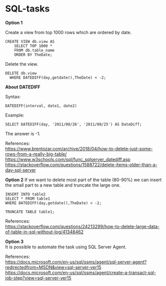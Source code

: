 # SQL-tasks

**Option 1**

Create a view from top 1000 rows which are ordered by date. 
```
CREATE VIEW db.view AS
    SELECT TOP 1000 *
    FROM db.table_name
    ORDER BY TheDate;
```
Delete the view.
```
DELETE db.view
  WHERE DATEDIFF(day,getdate(),TheDate) < -2;
```

**About DATEDIFF**

Syntax:
```
DATEDIFF(interval, date1, date2)
```
Example:
```
SELECT DATEDIFF(day, '2011/08/26', '2011/08/25') AS DateDiff;
```
The answer is -1.  

References:  
https://www.brentozar.com/archive/2018/04/how-to-delete-just-some-rows-from-a-really-big-table/  
https://www.w3schools.com/sql/func_sqlserver_datediff.asp  
https://stackoverflow.com/questions/1588722/delete-items-older-than-a-day-sql-server

**Option 2**
If we want to delete most part of the table (80-90%) we can insert the small part to a new table and truncate the large one.
```
INSERT INTO table2
SELECT * FROM table1
WHERE DATEDIFF(day,getdate(),TheDate) < -2;

TRUNCATE TABLE table1;
```

References:   
https://stackoverflow.com/questions/24213299/how-to-delete-large-data-of-table-in-sql-without-log/41348462


**Option 3**  
It is possible to automate the task using SQL Server Agent.



References:   
https://docs.microsoft.com/en-us/sql/ssms/agent/sql-server-agent?redirectedfrom=MSDN&view=sql-server-ver15  
https://docs.microsoft.com/en-us/sql/ssms/agent/create-a-transact-sql-job-step?view=sql-server-ver15  
